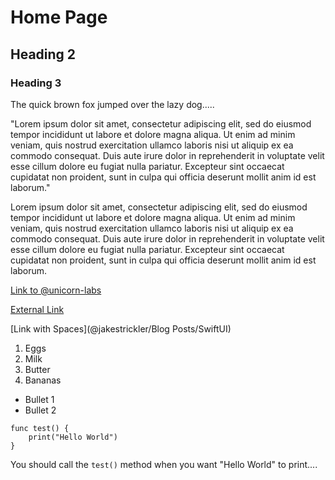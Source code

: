 # Home Page

## Heading 2

### Heading 3

The quick brown fox jumped over the lazy dog.....

"Lorem ipsum dolor sit amet, consectetur adipiscing elit, sed do eiusmod tempor incididunt ut labore et dolore magna aliqua. Ut enim ad minim veniam, quis nostrud exercitation ullamco laboris nisi ut aliquip ex ea commodo consequat. Duis aute irure dolor in reprehenderit in voluptate velit esse cillum dolore eu fugiat nulla pariatur. Excepteur sint occaecat cupidatat non proident, sunt in culpa qui officia deserunt mollit anim id est laborum."

Lorem ipsum dolor sit amet, consectetur adipiscing elit, sed do eiusmod tempor incididunt ut labore et dolore magna aliqua. Ut enim ad minim veniam, quis nostrud exercitation ullamco laboris nisi ut aliquip ex ea commodo consequat. Duis aute irure dolor in reprehenderit in voluptate velit esse cillum dolore eu fugiat nulla pariatur. Excepteur sint occaecat cupidatat non proident, sunt in culpa qui officia deserunt mollit anim id est laborum.

[Link to @unicorn-labs](@unicorn-labs)

[External Link](https://www.apple.com)

[Link with Spaces](@jakestrickler/Blog Posts/SwiftUI)

1. Eggs
2. Milk
3. Butter
4. Bananas

* Bullet 1
* Bullet 2

```
func test() {
    print("Hello World")
}
```

You should call the `test()` method when you want "Hello World" to print....
